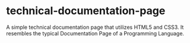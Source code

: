 # technical-documentation-page
A simple technical documentation page that utilizes HTML5 and CSS3.
It resembles the typical Documentation Page of a Programming Language.
